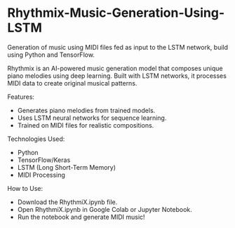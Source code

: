 # Rhythmix-Music-Generation-Using-LSTM
Generation of music using MIDI files fed as input to the LSTM network, build using Python and TensorFlow.

Rhythmix is an AI-powered music generation model that composes unique piano melodies using deep learning. Built with LSTM networks, it processes MIDI data to create original musical patterns.

Features:
- Generates piano melodies from trained models.
- Uses LSTM neural networks for sequence learning.
- Trained on MIDI files for realistic compositions.

Technologies Used:
- Python
- TensorFlow/Keras
- LSTM (Long Short-Term Memory)
- MIDI Processing

How to Use:
- Download the RhythmiX.ipynb file.
- Open RhythmiX.ipynb in Google Colab or Jupyter Notebook.
- Run the notebook and generate MIDI music!
